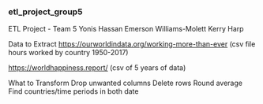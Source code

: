 ### etl_project_group5
 ETL Project - Team 5 
 Yonis Hassan 
 Emerson Williams-Molett
 Kerry Harp 

 Data to Extract https://ourworldindata.org/working-more-than-ever (csv file hours worked by country 1950-2017) 

 https://worldhappiness.report/ (csv of 5 years of data) 

 What to Transform Drop unwanted columns 
 Delete rows 
 Round average 
 Find countries/time periods in both date
